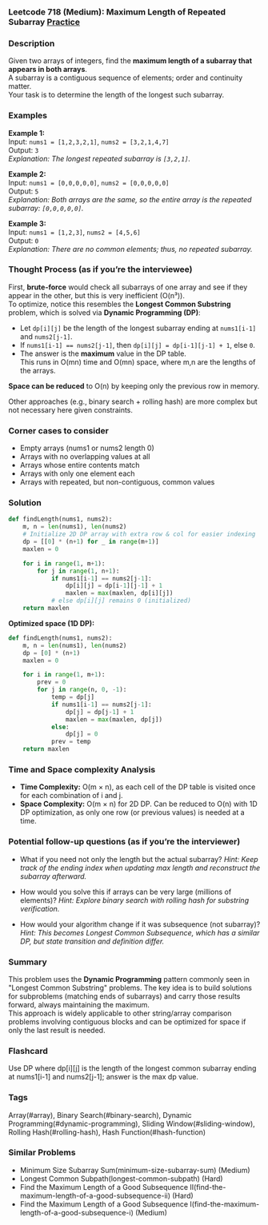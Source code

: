### Leetcode 718 (Medium): Maximum Length of Repeated Subarray [Practice](https://leetcode.com/problems/maximum-length-of-repeated-subarray)

### Description  
Given two arrays of integers, find the **maximum length of a subarray that appears in both arrays**.  
A subarray is a contiguous sequence of elements; order and continuity matter.  
Your task is to determine the length of the longest such subarray.

### Examples  

**Example 1:**  
Input: `nums1 = [1,2,3,2,1]`, `nums2 = [3,2,1,4,7]`  
Output: `3`  
*Explanation: The longest repeated subarray is `[3,2,1]`.*

**Example 2:**  
Input: `nums1 = [0,0,0,0,0]`, `nums2 = [0,0,0,0,0]`  
Output: `5`  
*Explanation: Both arrays are the same, so the entire array is the repeated subarray: `[0,0,0,0,0]`.*

**Example 3:**  
Input: `nums1 = [1,2,3]`, `nums2 = [4,5,6]`  
Output: `0`  
*Explanation: There are no common elements; thus, no repeated subarray.*

### Thought Process (as if you’re the interviewee)  
First, **brute-force** would check all subarrays of one array and see if they appear in the other, but this is very inefficient (O(n³)).  
To optimize, notice this resembles the **Longest Common Substring** problem, which is solved via **Dynamic Programming (DP)**:  
- Let `dp[i][j]` be the length of the longest subarray ending at `nums1[i-1]` and `nums2[j-1]`.
- If `nums1[i-1] == nums2[j-1]`, then `dp[i][j] = dp[i-1][j-1] + 1`, else `0`.
- The answer is the **maximum** value in the DP table.  
This runs in O(mn) time and O(mn) space, where m,n are the lengths of the arrays.

**Space can be reduced** to O(n) by keeping only the previous row in memory.

Other approaches (e.g., binary search + rolling hash) are more complex but not necessary here given constraints.

### Corner cases to consider  
- Empty arrays (nums1 or nums2 length 0)
- Arrays with no overlapping values at all
- Arrays whose entire contents match
- Arrays with only one element each
- Arrays with repeated, but non-contiguous, common values

### Solution

```python
def findLength(nums1, nums2):
    m, n = len(nums1), len(nums2)
    # Initialize 2D DP array with extra row & col for easier indexing
    dp = [[0] * (n+1) for _ in range(m+1)]
    maxlen = 0

    for i in range(1, m+1):
        for j in range(1, n+1):
            if nums1[i-1] == nums2[j-1]:
                dp[i][j] = dp[i-1][j-1] + 1
                maxlen = max(maxlen, dp[i][j])
            # else dp[i][j] remains 0 (initialized)
    return maxlen
```

**Optimized space (1D DP):**
```python
def findLength(nums1, nums2):
    m, n = len(nums1), len(nums2)
    dp = [0] * (n+1)
    maxlen = 0

    for i in range(1, m+1):
        prev = 0
        for j in range(n, 0, -1):
            temp = dp[j]
            if nums1[i-1] == nums2[j-1]:
                dp[j] = dp[j-1] + 1
                maxlen = max(maxlen, dp[j])
            else:
                dp[j] = 0
            prev = temp
    return maxlen
```

### Time and Space complexity Analysis  

- **Time Complexity:** O(m × n), as each cell of the DP table is visited once for each combination of i and j.
- **Space Complexity:** O(m × n) for 2D DP. Can be reduced to O(n) with 1D DP optimization, as only one row (or previous values) is needed at a time.

### Potential follow-up questions (as if you’re the interviewer)  

- What if you need not only the length but the actual subarray?
  *Hint: Keep track of the ending index when updating max length and reconstruct the subarray afterward.*

- How would you solve this if arrays can be very large (millions of elements)?
  *Hint: Explore binary search with rolling hash for substring verification.*

- How would your algorithm change if it was subsequence (not subarray)?
  *Hint: This becomes Longest Common Subsequence, which has a similar DP, but state transition and definition differ.*

### Summary
This problem uses the **Dynamic Programming** pattern commonly seen in "Longest Common Substring" problems. The key idea is to build solutions for subproblems (matching ends of subarrays) and carry those results forward, always maintaining the maximum.  
This approach is widely applicable to other string/array comparison problems involving contiguous blocks and can be optimized for space if only the last result is needed.


### Flashcard
Use DP where dp[i][j] is the length of the longest common subarray ending at nums1[i-1] and nums2[j-1]; answer is the max dp value.

### Tags
Array(#array), Binary Search(#binary-search), Dynamic Programming(#dynamic-programming), Sliding Window(#sliding-window), Rolling Hash(#rolling-hash), Hash Function(#hash-function)

### Similar Problems
- Minimum Size Subarray Sum(minimum-size-subarray-sum) (Medium)
- Longest Common Subpath(longest-common-subpath) (Hard)
- Find the Maximum Length of a Good Subsequence II(find-the-maximum-length-of-a-good-subsequence-ii) (Hard)
- Find the Maximum Length of a Good Subsequence I(find-the-maximum-length-of-a-good-subsequence-i) (Medium)